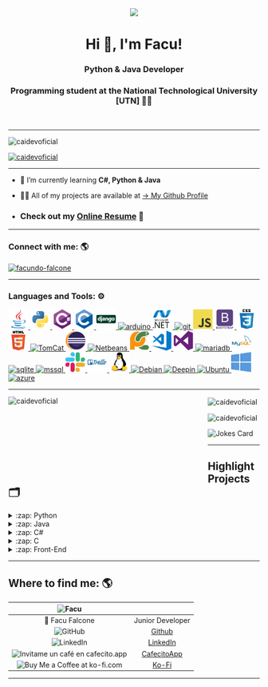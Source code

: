 <p align="center">
<img align="center" src="https://github.com/caidevOficial/Resume/blob/main/media/pm/pageImgs/banner.gif" width="600px"/><br>
</p>
<h1 align="center">Hi 👋, I'm Facu!</h1>
<h3 align="center">Python & Java Developer</h3>
<h3 align="center">Programming student at the <b>National Technological University [UTN] 👨‍💻</b></h3></br>

---

<p align="left"> <img src="https://komarev.com/ghpvc/?username=caidevoficial&label=Profile%20views&color=0e75b6&style=flat" alt="caidevoficial" /> </p>

<p align="left"> <a href="https://github.com/CaidevOficial"><img src="https://github-profile-trophy.vercel.app/?username=caidevoficial&theme=nord&column=7" alt="caidevoficial" /></a> </p>

---

- 🌱 I’m currently learning **C#, Python & Java**

- 👨‍💻 All of my projects are available at [-> My Github Profile](https://github.com/CaidevOficial/)

- ### Check out my [Online Resume](https://caidevoficial.github.io/Resume/) 💼

---

<h3 align="left">Connect with me: 🌎</h3>
<p align="left">
<a href="https://linkedin.com/in/facundo-falcone" target="blank"><img align="center" src="https://cdn.jsdelivr.net/npm/simple-icons@3.0.1/icons/linkedin.svg" alt="facundo-falcone" height="30" width="40" /></a>
</p>

---

<h3 align="left">Languages and Tools: ⚙️</h3>
<p align="left"> 
<a href="https://www.java.com" target="_blank"> <img src="https://raw.githubusercontent.com/devicons/devicon/master/icons/java/java-original.svg" alt="java" width="40" height="40"/> </a> 
<a href="https://www.python.org" target="_blank"> <img src="https://raw.githubusercontent.com/devicons/devicon/master/icons/python/python-original.svg" alt="python" width="40" height="40"/> </a> 
<a href="https://www.w3schools.com/cs/" target="_blank"> <img src="https://raw.githubusercontent.com/devicons/devicon/master/icons/csharp/csharp-original.svg" alt="csharp" width="40" height="40"/> </a> 
<a href="https://www.cprogramming.com/" target="_blank"> <img src="https://raw.githubusercontent.com/devicons/devicon/master/icons/c/c-original.svg" alt="c" width="40" height="40"/> </a> 
<a href="https://www.djangoproject.com/" target="_blank"> <img src="https://raw.githubusercontent.com/devicons/devicon/master/icons/django/django-original.svg" alt="django" width="40" height="40"/> </a> 
<a href="https://www.arduino.cc/" target="_blank"> <img src="https://cdn.worldvectorlogo.com/logos/arduino-1.svg" alt="arduino" width="40" height="40"/> </a> 
<a href="https://dotnet.microsoft.com/" target="_blank"> <img src="https://raw.githubusercontent.com/devicons/devicon/master/icons/dot-net/dot-net-original-wordmark.svg" alt="dotnet" width="40" height="40"/> </a> 
<a href="https://git-scm.com/" target="_blank"> <img src="https://www.vectorlogo.zone/logos/git-scm/git-scm-icon.svg" alt="git" width="40" height="40"/> </a> 
<a href="https://developer.mozilla.org/en-US/docs/Web/JavaScript" target="_blank"> <img src="https://raw.githubusercontent.com/devicons/devicon/master/icons/javascript/javascript-original.svg" alt="javascript" width="40" height="40"/> </a> 
<a href="https://getbootstrap.com" target="_blank"> <img src="https://raw.githubusercontent.com/devicons/devicon/master/icons/bootstrap/bootstrap-plain-wordmark.svg" alt="bootstrap" width="40" height="40"/> </a> 
<a href="https://www.w3schools.com/css/" target="_blank"> <img src="https://raw.githubusercontent.com/devicons/devicon/master/icons/css3/css3-original-wordmark.svg" alt="css3" width="40" height="40"/> </a> 
<a href="https://www.w3.org/html/" target="_blank"> <img src="https://raw.githubusercontent.com/devicons/devicon/master/icons/html5/html5-original-wordmark.svg" alt="html5" width="40" height="40"/> </a> 
<a href="http://tomcat.apache.org/" target="_blank"> <img src="https://github.com/caidevOficial/Resume/blob/main/media/icons/tomcat/tomcat-original.svg?raw=true" alt="TomCat" width="40" height="40"/> </a> 
<a href="https://www.eclipse.org/" target="_blank"> <img src="https://github.com/caidevOficial/Logos/blob/master/Lenguajes/logo-eclipse.png?raw=true" alt="Eclipse" width="40" height="40" /> </a>
<a href="https://netbeans.apache.org/download/" target="_blank"> <img src="https://netbeans.apache.org/images/apache-netbeans.svg?raw=true" alt="Netbeans" width="40" height="40" /> </a>
<a href="https://www.jetbrains.com/es-es/pycharm/" target="_blank"> <img src="https://github.com/devicons/devicon/blob/master/icons/pycharm/pycharm-original.svg?raw=true" alt="PyCharm" width="40" height="40"/> </a>
<a href="https://code.visualstudio.com/" target="_blank"> <img src="https://raw.githubusercontent.com/github/explore/80688e429a7d4ef2fca1e82350fe8e3517d3494d/topics/visual-studio-code/visual-studio-code.png?raw=true" alt="visualStudio" width="40" height="40"/> </a>
<a href="https://code.visualstudio.com/" target="_blank"> <img src="https://github.com/devicons/devicon/blob/master/icons/visualstudio/visualstudio-plain.svg?raw=true" alt="visualStudio" width="40" height="40"/> </a>
<a href="https://mariadb.org/" target="_blank"> <img src="https://www.vectorlogo.zone/logos/mariadb/mariadb-icon.svg" alt="mariadb" width="40" height="40"/> </a> 
<a href="https://www.mysql.com/" target="_blank"> <img src="https://raw.githubusercontent.com/devicons/devicon/master/icons/mysql/mysql-original-wordmark.svg" alt="mysql" width="40" height="40"/> </a> 
<a href="https://www.sqlite.org/" target="_blank"> <img src="https://www.vectorlogo.zone/logos/sqlite/sqlite-icon.svg" alt="sqlite" width="40" height="40"/> </a> 
<a href="https://www.microsoft.com/es-es/sql-server/sql-server-downloads/" target="_blank"> <img src="https://caidevoficial.github.io/Resume/media/icons/mssql/microsoft-sql-server.svg?raw=true" alt="mssql" width="40" height="40"/> </a> 
<a href="https://slack.com/intl/es-ar/" target="_blank"> <img src="https://github.com/devicons/devicon/blob/master/icons/slack/slack-original.svg?raw=true" alt="Slack" width="40" height="40" /> </a>
<a href="https://trello.com/es" target="_blank"> <img src="https://github.com/devicons/devicon/blob/master/icons/trello/trello-plain-wordmark.svg?raw=true" alt="Trello" width="40" height="40" /> </a>
<a href="https://www.linux.org/" target="_blank"> <img src="https://github.com/devicons/devicon/blob/master/icons/linux/linux-original.svg?raw=true" alt="linux" width="40" height="40"/> </a>
<a href="https://www.debian.org/" target="_blank"> <img src="https://www.debian.org/Pics/openlogo-50.png?raw=true" alt="Debian" width="40" height="40" /> </a>
<a href="https://www.deepin.org/" target="_blank"> <img src="https://caidevoficial.github.io/Resume/media/pm/deepin-logo.svg?raw=true" alt="Deepin" width="40" height="40" /> </a>
<a href="https://www.ubuntu.org/" target="_blank"> <img src="https://github.com/caidevOficial/Resume/blob/main/media/icons/ubuntu/ubuntu-plain-wordmark.svg?raw=true" alt="Ubuntu" width="40" height="40" /> </a>
<a href="https://www.microsoft.com/es-ar/windows/" target="_blank"> <img src="https://github.com/caidevOficial/Logos/blob/master/Lenguajes/windows.svg?raw=true" alt="Windows" width="40" height="40" /> </a> 
<a href="https://azure.microsoft.com/en-in/" target="_blank"> <img src="https://www.vectorlogo.zone/logos/microsoft_azure/microsoft_azure-icon.svg" alt="azure" width="40" height="40"/> </a> 
</p>

---

<p><img align="left" src="https://github-readme-stats-caidevposeidon.vercel.app/api/top-langs/?username=caidevOficial&layout=compact&theme=chartreuse-dark&langs_count=10&exclude_repo=Java_Lineage2_aCis_From_345&hide=html,css" alt="caidevoficial" width="400px" height="160px"/></p>

<p><img align="center" src="https://github-readme-stats-caidevposeidon.vercel.app/api?username=caidevOficial&show_icons=true&theme=chartreuse-dark&count_private=true&show_owner=true&include_all_commits=true" alt="caidevoficial" width="400px" height="160px"/></p>

<p><img align="center" src="https://github-readme-streak-stats.herokuapp.com/?user=caidevoficial&theme=chartreuse-dark" alt="caidevoficial" /></p>


![Jokes Card](https://readme-jokes.vercel.app/api?theme=nord)

---

## Highlight Projects 🗂️

<details>
    <summary>:zap: Python</summary>
<table>
    <th><center>Python</center></th>
    <tr>
        <td>
            <a href="https://github.com/caidevOficial/Python_MockDataGen">
                    <img align="center" src="https://github-readme-stats-caidevposeidon.vercel.app/api/pin/?username=CaidevOficial&repo=Python_MockDataGen&show_icons=true&line_height=27&title_color=6aa6f8&text_color=8a919a&icon_color=6aa6f8&bg_color=0e1116" alt="Python_MockDataGen" />
            </a>
            <a href="https://github.com/CaidevOficial/Python_IEEE_Team14293">
                <img align="center" src="https://github-readme-stats-caidevposeidon.vercel.app/api/pin/?username=CaidevOficial&repo=Python_IEEE_Team14293&show_icons=true&line_height=27&title_color=6aa6f8&text_color=8a919a&icon_color=6aa6f8&bg_color=0e1116" alt="Python_IEEE_Team14293" />
            </a>
            <a href="https://github.com/CaidevOficial/Python_CombinatorialCalculus">
                <img align="center" src="https://github-readme-stats-caidevposeidon.vercel.app/api/pin/?username=CaidevOficial&repo=Python_CombinatorialCalculus&show_icons=true&line_height=27&title_color=6aa6f8&text_color=8a919a&icon_color=6aa6f8&bg_color=0e1116" alt="Python_CombinatorialCalculus" />
            </a>
            <a href="https://github.com/CaidevOficial/Python_PoloTic_Fullstack">
                <img align="center" src="https://github-readme-stats-caidevposeidon.vercel.app/api/pin/?username=CaidevOficial&repo=Python_PoloTic_Fullstack&show_icons=true&line_height=27&title_color=6aa6f8&text_color=8a919a&icon_color=6aa6f8&bg_color=0e1116" alt="Python_PoloTic_Fullstack" />
            </a>
            <a href="https://github.com/CaidevOficial/Python_Platzi">
                <img align="center" src="https://github-readme-stats-caidevposeidon.vercel.app/api/pin/?username=CaidevOficial&repo=Python_Platzi&show_icons=true&line_height=27&title_color=6aa6f8&text_color=8a919a&icon_color=6aa6f8&bg_color=0e1116" alt="Python_Platzi" />
            </a>
        </td>
    </tr>
</table>
</details>

<details>
    <summary>:zap: Java</summary>
    <table>
        <th><center>Java</center></th>
        <tr>
            <td>
                <a href="https://github.com/CaidevOficial/Java_StructureBuilder_forC">
                <img align="center" src="https://github-readme-stats-caidevposeidon.vercel.app/api/pin/?username=CaidevOficial&repo=Java_StructureBuilder_forC&show_icons=true&line_height=27&title_color=6aa6f8&text_color=8a919a&icon_color=6aa6f8&bg_color=0e1116" alt="Java_StructureBuilder_forC" />
                </a>
                <a href="https://github.com/CaidevOficial/Java_PoloTic_Fullstack">
                <img align="center" src="https://github-readme-stats-caidevposeidon.vercel.app/api/pin/?username=CaidevOficial&repo=Java_PoloTic_Fullstack&show_icons=true&line_height=27&title_color=6aa6f8&text_color=8a919a&icon_color=6aa6f8&bg_color=0e1116" alt="Java_PoloTic_Fullstack" />
                </a>
                <a href="https://github.com/CaidevOficial/Java_BMI_Calculator">
                <img align="center" src="https://github-readme-stats-caidevposeidon.vercel.app/api/pin/?username=CaidevOficial&repo=Java_BMI_Calculator&show_icons=true&line_height=27&title_color=6aa6f8&text_color=8a919a&icon_color=6aa6f8&bg_color=0e1116" alt="Java_BMI_Calculator" />
                </a>
                <a href="https://github.com/CaidevOficial/Java_CUV">
                <img align="center" src="https://github-readme-stats-caidevposeidon.vercel.app/api/pin/?username=CaidevOficial&repo=Java_CUV&show_icons=true&line_height=27&title_color=6aa6f8&text_color=8a919a&icon_color=6aa6f8&bg_color=0e1116" alt="Java_CUV" />
                </a>
            </td>
        </tr>
    </table>
</details>
<details>
  <summary>:zap: C#</summary>
    <table>
        <th><center>C#</center></th>
        <tr>
            <td>
                <a href="https://github.com/CaidevOficial/CSharp_UTN_LaboII">
                    <img align="center" src="https://github-readme-stats-caidevposeidon.vercel.app/api/pin/?username=CaidevOficial&repo=CSharp_UTN_LaboII&show_icons=true&line_height=27&title_color=6aa6f8&text_color=8a919a&icon_color=6aa6f8&bg_color=0e1116" alt="CSharp_UTN_LaboII" />
                </a>
                <a href="https://github.com/CaidevOficial/CSharp_StructureBuilder">
                    <img align="center" src="https://github-readme-stats-caidevposeidon.vercel.app/api/pin/?username=CaidevOficial&repo=CSharp_StructureBuilder&show_icons=true&line_height=27&title_color=6aa6f8&text_color=8a919a&icon_color=6aa6f8&bg_color=0e1116" alt="CSharp_StructureBuilder" />
                </a>
            </td>
        </tr>
    </table>
</details>
<details>
    <summary>:zap: C</summary>
    <table>
        <th><center>C</center></th>
        <tr>
            <td>
                <a href="https://github.com/caidevOficial/C_CuadraticApp/">
                    <img align="center" src="https://github-readme-stats-caidevposeidon.vercel.app/api/pin/?username=CaidevOficial&repo=C_CuadraticApp&show_icons=true&line_height=27&title_color=6aa6f8&text_color=8a919a&icon_color=6aa6f8&bg_color=0e1116" alt="C_CuadraticApp" />
                </a>
                <a href="https://github.com/caidevOficial/C_CaiShen_Lin/">
                    <img align="center" src="https://github-readme-stats-caidevposeidon.vercel.app/api/pin/?username=CaidevOficial&repo=C_CaiShen_Lin&show_icons=true&line_height=27&title_color=6aa6f8&text_color=8a919a&icon_color=6aa6f8&bg_color=0e1116" alt="C_CaiShen_Lin" />
                </a>
                <a href="https://github.com/caidevOficial/C_CaiShen_Win/">
                    <img align="center" src="https://github-readme-stats-caidevposeidon.vercel.app/api/pin/?username=CaidevOficial&repo=C_CaiShen_Win&show_icons=true&line_height=27&title_color=6aa6f8&text_color=8a919a&icon_color=6aa6f8&bg_color=0e1116" alt="C_CaiShen_Win" />
                </a>
                <a href="https://github.com/caidevOficial/C_Labo1_Progra1/tree/master/TP4_FacuFalcone_LinkedList_%5BSaintSeiya_Linux%5D/">
                    <img align="center" src="https://github-readme-stats-caidevposeidon.vercel.app/api/pin/?username=CaidevOficial&repo=C_Labo1_Progra1&show_icons=true&line_height=27&title_color=6aa6f8&text_color=8a919a&icon_color=6aa6f8&bg_color=0e1116" alt="C_Labo1_Progra1" />
                </a>
            </td>
        </tr>
    </table>
</details>
<details>
    <summary>:zap: Front-End</summary>
    <table>
        <th><center>HTML - CSS - JS - Bootstrap</center></th>
        <tr>
            <td>
                <a href="https://github.com/caidevOficial/Front_TaiWeb/">
                    <img align="center" src="https://github-readme-stats-caidevposeidon.vercel.app/api/pin/?username=CaidevOficial&repo=Front_TaiWeb&show_icons=true&line_height=27&title_color=6aa6f8&text_color=8a919a&icon_color=6aa6f8&bg_color=0e1116" alt="Front_TaiWeb" />
                </a>
                <a href="https://github.com/caidevOficial/Front_CuadraticApp/">
                    <img align="center" src="https://github-readme-stats-caidevposeidon.vercel.app/api/pin/?username=CaidevOficial&repo=Front_CuadraticApp&show_icons=true&line_height=27&title_color=6aa6f8&text_color=8a919a&icon_color=6aa6f8&bg_color=0e1116" alt="Front_CuadraticApp" />
                </a>
            </td>
        </tr>
    </table>
</details>

---

## Where to find me: 🌎

| <img class="circular" alt="Facu" src="https://avatars1.githubusercontent.com/u/12877139?s=400&u=d369ee24466653d9bbeeb9654930e3ff1c67b76a&v=4" width="80px" height="80px" />||
|:----:|:----:|
|🤴 Facu Falcone|<center>Junior Developer</center>|
|<img alt="GitHub" src="https://img.shields.io/badge/GitHub-%2312100E.svg?&style=for-the-badge&logo=Github&logoColor=white" width="125px" height="30px" />|<center><a href="https://github.com/caidevOficial/"><center>Github</center></a></center>|
|<img alt="LinkedIn" src="https://img.shields.io/badge/linkedin-%230077B5.svg?&style=for-the-badge&logo=linkedin&logoColor=white" width="125px" height="30px" />|<a href="https://www.linkedin.com/in/facundo-falcone/"><center>LinkedIn</center></a>|
|<img alt='Invitame un café en cafecito.app' srcset='https://cdn.cafecito.app/imgs/buttons/button_5.png 1x, https://cdn.cafecito.app/imgs/buttons/button_5_2x.png 2x, https://cdn.cafecito.app/imgs/buttons/button_5_3.75x.png 3.75x' src='https://cdn.cafecito.app/imgs/buttons/button_5.png' width="125px" height="30px" />|<a href="https://cafecito.app/caidevoficial/"><center>CafecitoApp</center></a>|
|<img width="125px" height="30px" style='border:0px;height:36px;' src='https://cdn.ko-fi.com/cdn/kofi1.png?v=2' border='0' alt='Buy Me a Coffee at ko-fi.com' />|<a href='https://ko-fi.com/P5P74JBOH' target='_blank'><center>Ko-Fi</center></a>|

---
